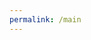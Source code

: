 ```yaml
---
permalink: /main
---
```

<html>
<head>
    <title>Links to projects</title>
    <style>
        /* Table styling with a purple theme */
        table {
            border-collapse: collapse;
            width: 100%;
            box-shadow: 0 2px 15px rgba(128, 0, 128, 0.2); /* Shadow with a purple hue */
            margin-top: 20px;
            background-color: #f2e6ff; /* Light purple background */
        }
        th, td {
            border: 1px solid #d3bced; /* Softer purple border */
            padding: 8px 20px;
            text-align: left;
            background-color: #e6ccff; /* Slightly darker purple for contrast */
        }
        th {
            background-color: #c29bff; /* Darker purple for headers */
            color: #006400;
        }
        tr:nth-child(even) {background-color: #f2e6ff;} /* Alternating rows a lighter purple */
        tr:hover {background-color: #d9b3ff;} /* Hover color in purple */

        /* Button styling with a blue theme */
        button {
            padding: 10px 15px;
            background-color: #007bff; /* Blue background */
            color: #006400;
            border: none;
            border-radius: 5px;
            cursor: pointer;
            transition: all 0.3s ease;
        }
        button:hover {
            background-color: #0056b3; /* Darker blue on hover */
        }

        /* First column text styling */
        td:first-child, th:first-child {
            color: #006400; /* Dark green text */
        }
    </style>
</head>
<body>

<table>
    <tr>
        <th><b>Name/Project:</b></th>
        <th>Anagha</th>
        <th>Eshaan</th>
        <th>Ninaad</th>
        <th>Patrick</th>
        <th>Group</th>
    </tr>
    <tr>
        <td>ML titanic</td>
        <td><button onClick="window.location.href = '';">Link</button></td>
        <td><button onClick="window.location.href = '';">Link</button></td>
        <td><button onClick="window.location.href = '{{site.baseurl}}/ninaad-titanic';">Link</button></td>
        <td><button onClick="window.location.href = '';">Link</button></td>
        <td><button onClick="window.location.href = '{{site.baseurl}}/group-titanic';">Link</button></td>
    </tr>
    <tr>
        <td>Personal ML</td>
        <td><button onClick="window.location.href = '{{site.baseurl}}/diamond';">Link</button></td>
        <td><button onClick="window.location.href = '{{site.baseurl}}/house';">Link</button></td>
        <td><button onClick="window.location.href = '{{site.baseurl}}/mpg';">Link</button></td>
        <td><button onClick="window.location.href = '';">Link</button></td>
        <td><button onClick="window.location.href = '';">Link</button></td>
    </tr>
    <tr>
        <td>CPT</td>
        <td><button onClick="window.location.href = '{{site.baseurl}}/stockfetch';">Link</button></td>
        <td><button onClick="window.location.href = '{{site.baseurl}}/cryptofetch';">Link</button></td>
        <td><button onClick="window.location.href = '{{site.baseurl}}/games';">Link</button></td>
        <td><button onClick="window.location.href = '{{site.baseurl}}/scholarmatch';">Link</button>
        <button onClick="window.location.href = '{{site.baseurl}}/scholarsearch';">Link</button></td>
    </tr>
</table>

</body>
</html>
